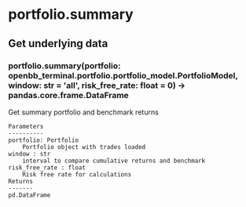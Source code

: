 # portfolio.summary

## Get underlying data 
### portfolio.summary(portfolio: openbb_terminal.portfolio.portfolio_model.PortfolioModel, window: str = 'all', risk_free_rate: float = 0) -> pandas.core.frame.DataFrame

Get summary portfolio and benchmark returns

    Parameters
    ----------
    portfolio: Portfolio
        Portfolio object with trades loaded
    window : str
        interval to compare cumulative returns and benchmark
    risk_free_rate : float
        Risk free rate for calculations
    Returns
    -------
    pd.DataFrame


